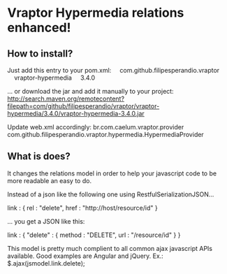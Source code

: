 # Vraptor Hypermedia relations enhanced!

## How to install?
Just add this entry to your pom.xml:
  <dependency>
      <groupId>com.github.filipesperandio.vraptor</groupId>
      <artifactId>vraptor-hypermedia</artifactId>
      <version>3.4.0</version>
  </dependency>

... or download the jar and add it manually to your project:
http://search.maven.org/remotecontent?filepath=com/github/filipesperandio/vraptor/vraptor-hypermedia/3.4.0/vraptor-hypermedia-3.4.0.jar

Update web.xml accordingly:
  <context-param>
    <param-name>br.com.caelum.vraptor.provider</param-name>
    <param-value>com.github.filipesperandio.vraptor.hypermedia.HypermediaProvider</param-value>
  </context-param>


## What is does?

It changes the relations model in order to help your javascript code to be more readable an easy to do.

Instead of a json like the following one using RestfulSerializationJSON...

  link : {
    rel : "delete",
    href : "http://host/resource/id"
  }

... you get a JSON like this:

  link : {
    "delete" : {
      method : "DELETE",
      url : "/resource/id"
    }
  }

This model is pretty much complient to all common ajax javascript APIs available. Good examples are Angular and jQuery.
Ex.:
  $.ajax(jsmodel.link.delete);




